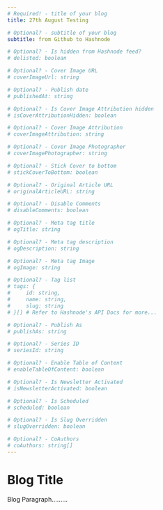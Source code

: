 ```yaml
---
# Required! - title of your blog
title: 27th August Testing 

# Optional? - subtitle of your blog
subtitle: from Github to Hashnode

# Optional? - Is hidden from Hashnode feed?
# delisted: boolean

# Optional? - Cover Image URL
# coverImageUrl: string

# Optional? - Publish date
# publishedAt: string

# Optional? - Is Cover Image Attribution hidden
# isCoverAttributionHidden: boolean

# Optional? - Cover Image Attribution
# coverImageAttribution: string

# Optional? - Cover Image Photographer
# coverImagePhotographer: string

# Optional? - Stick Cover to bottom
# stickCoverToBottom: boolean

# Optional? - Original Article URL
# originalArticleURL: string

# Optional? - Disable Comments
# disableComments: boolean

# Optional? - Meta tag title
# ogTitle: string

# Optional? - Meta tag description
# ogDescription: string

# Optional? - Meta tag Image
# ogImage: string

# Optional? - Tag list
# tags: {
#     id: string,
#     name: string,
#     slug: string
# }[] # Refer to Hashnode's API Docs for more...

# Optional? - Publish As
# publishAs: string

# Optional? - Series ID 
# seriesId: string

# Optional? - Enable Table of Content
# enableTableOfContent: boolean

# Optional? - Is Newsletter Activated
# isNewsletterActivated: boolean

# Optional? - Is Scheduled
# scheduled: boolean

# Optional? - Is Slug Overridden
# slugOverridden: boolean

# Optional? - CoAuthors
# coAuthors: string[]
---
```


# Blog Title

Blog Paragraph.........
